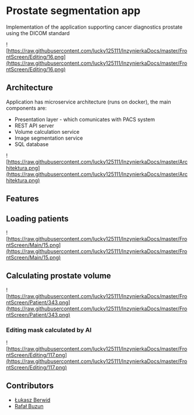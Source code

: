 # Prostate segmentation app
Implementation of the application supporting cancer diagnostics prostate using the DICOM standard

![https://raw.githubusercontent.com/lucky125111/InzynierkaDocs/master/FrontScreen/Editing/16.png](https://raw.githubusercontent.com/lucky125111/InzynierkaDocs/master/FrontScreen/Editing/16.png)

## Architecture
Application has microservice architecture (runs on docker), the main components are:
* Presentation layer - which comunicates with PACS system
* REST API server
* Volume calculation service
* Image segmentation service
* SQL database

![https://raw.githubusercontent.com/lucky125111/InzynierkaDocs/master/Architektura.png](https://raw.githubusercontent.com/lucky125111/InzynierkaDocs/master/Architektura.png)

## Features
## Loading patients
![https://raw.githubusercontent.com/lucky125111/InzynierkaDocs/master/FrontScreen/Main/15.png](https://raw.githubusercontent.com/lucky125111/InzynierkaDocs/master/FrontScreen/Main/15.png)

## Calculating prostate volume
![https://raw.githubusercontent.com/lucky125111/InzynierkaDocs/master/FrontScreen/Patient/343.png](https://raw.githubusercontent.com/lucky125111/InzynierkaDocs/master/FrontScreen/Patient/343.png)
### Editing mask calculated by AI
![https://raw.githubusercontent.com/lucky125111/InzynierkaDocs/master/FrontScreen/Editing/117.png](https://raw.githubusercontent.com/lucky125111/InzynierkaDocs/master/FrontScreen/Editing/117.png)

## Contributors
* [Łukasz Berwid](https://www.linkedin.com/in/lukasz-berwid/)
* [Rafał Buzun](https://www.linkedin.com/in/rafa%C5%82-buzun/)
